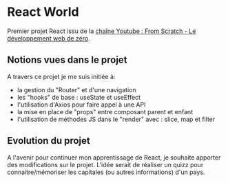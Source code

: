 # React World

Premier projet React issu de la [chaîne Youtube : From Scratch - Le développement web de zéro](https://youtu.be/f0X1Tl8aHtA).

## Notions vues dans le projet

A travers ce projet je me suis initiée à: 

* la gestion du "Router" et d'une navigation 
* les "hooks" de base : useState et useEffect
* l'utilisation d'Axios pour faire appel à une API
* la mise en place de "props" entre composant parent et enfant
* l'utilisation de méthodes JS dans le "render" avec : slice, map et filter 

## Evolution du projet 

A l'avenir pour continuer mon apprentissage de React, je souhaite apporter des modifications sur le projet. L'idée serait de réaliser un quizz pour connaitre/mémoriser les capitales (ou autres informations) d'un pays. 





